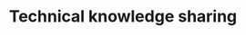---
title: "Technical knowledge sharing"
permalink: /blogs/
layout: posts
entries_layout: grid
classes: wide
author_profile: true
---